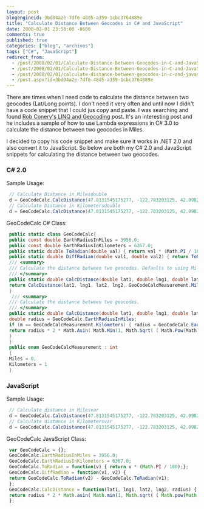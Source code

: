 ```yaml
---
layout: post
blogengineid: 3bd04a2e-7df6-48d5-a359-1cbc3764889e
title: "Calculate Distance Between Geocodes in C# and JavaScript"
date: 2008-02-01 23:58:00 -0600
comments: true
published: true
categories: ["blog", "archives"]
tags: ["C#", "JavaScript"]
redirect_from: 
  - /post/2008/02/01/Calculate-Distance-Between-Geocodes-in-C-and-JavaScript.aspx
  - /post/2008/02/01/Calculate-Distance-Between-Geocodes-in-C-and-JavaScript
  - /post/2008/02/01/calculate-distance-between-geocodes-in-c-and-javascript
  - /post.aspx?id=3bd04a2e-7df6-48d5-a359-1cbc3764889e
---
```

<!-- more -->

There are times when I need code to calculate the distance between two geocodes (Lat/Long points). I don't need it very often and until now I didn't have a code snippet that I could jus copy and paste. I was searching and found <a href="http://blog.wekeroad.com/2007/08/30/linq-and-geocoding/">Rob Conery's LINQ and Geocoding</a> post. It's an interesting post and he includes a sample of how to use Lambda expressions in C# 3.0 to calculate the distance between two geocodes in Miles.

I decided to copy his code snippet and make sure it works in .NET 2.0 and also convert it to JavaScript. So below are both my C# 2.0 and JavaScript snippets for calculating the distance between two geocodes.
<h3>C# 2.0</h3>

Sample Usage:

```csharp
 // Calculate Distance in Milesdouble 
 d = GeoCodeCalc.CalcDistance(47.8131545175277, -122.783203125, 42.0982224111897, -87.890625);
 // Calculate Distance in Kilometersdouble 
 d = GeoCodeCalc.CalcDistance(47.8131545175277, -122.783203125, 42.0982224111897, -87.890625, GeoCodeCalcMeasurement.Kilometers); 
 ```

GeoCodeCalc C# Class:

```csharp
 public static class GeoCodeCalc{ 
 public const double EarthRadiusInMiles = 3956.0; 
 public const double EarthRadiusInKilometers = 6367.0; 
 public static double ToRadian(double val) { return val * (Math.PI / 180); } 
 public static double DiffRadian(double val1, double val2) { return ToRadian(val2) - ToRadian(val1); } 
 /// <summary> 
 /// Calculate the distance between two geocodes. Defaults to using Miles. 
 /// </summary> 
 public static double CalcDistance(double lat1, double lng1, double lat2, double lng2) { 
 return CalcDistance(lat1, lng1, lat2, lng2, GeoCodeCalcMeasurement.Miles); 
 }
  /// <summary> 
 /// Calculate the distance between two geocodes. 
 /// </summary> 
 public static double CalcDistance(double lat1, double lng1, double lat2, double lng2, GeoCodeCalcMeasurement m) { 
 double radius = GeoCodeCalc.EarthRadiusInMiles; 
 if (m == GeoCodeCalcMeasurement.Kilometers) { radius = GeoCodeCalc.EarthRadiusInKilometers; } 
 return radius * 2 * Math.Asin( Math.Min(1, Math.Sqrt( ( Math.Pow(Math.Sin((DiffRadian(lat1, lat2)) / 2.0), 2.0) + Math.Cos(ToRadian(lat1)) * Math.Cos(ToRadian(lat2)) * Math.Pow(Math.Sin((DiffRadian(lng1, lng2)) / 2.0), 2.0) ) ) ) ); 
 }
 }
 public enum GeoCodeCalcMeasurement : int
 { 
 Miles = 0,
 Kilometers = 1
 }
 ```
<h3>JavaScript</h3>

Sample Usage:

```javascript
 // Calculate distance in Milesvar 
 d = GeoCodeCalc.CalcDistance(47.8131545175277, -122.783203125, 42.0982224111897, -87.890625, GeoCodeCalc.EarthRadiusInMiles); 
 // Calculate distance in Kilometersvar 
 d = GeoCodeCalc.CalcDistance(47.8131545175277, -122.783203125, 42.0982224111897, -87.890625, GeoCodeCalc.EarthRadiusInKilometers); 
 ```

GeoCodeCalc JavaScript Class:

```javascript
 var GeoCodeCalc = {};
 GeoCodeCalc.EarthRadiusInMiles = 3956.0;
 GeoCodeCalc.EarthRadiusInKilometers = 6367.0;
 GeoCodeCalc.ToRadian = function(v) { return v * (Math.PI / 180);};
 GeoCodeCalc.DiffRadian = function(v1, v2) { 
 return GeoCodeCalc.ToRadian(v2) - GeoCodeCalc.ToRadian(v1);
 };
 GeoCodeCalc.CalcDistance = function(lat1, lng1, lat2, lng2, radius) { 
 return radius * 2 * Math.asin( Math.min(1, Math.sqrt( ( Math.pow(Math.sin((GeoCodeCalc.DiffRadian(lat1, lat2)) / 2.0), 2.0) + Math.cos(GeoCodeCalc.ToRadian(lat1)) * Math.cos(GeoCodeCalc.ToRadian(lat2)) * Math.pow(Math.sin((GeoCodeCalc.DiffRadian(lng1, lng2)) / 2.0), 2.0) ) ) ) );
 };
 ```
